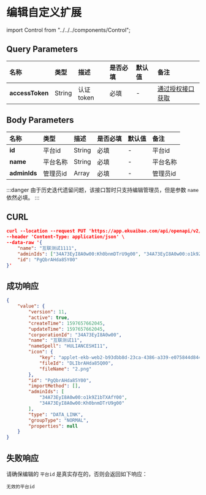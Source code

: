 # 编辑自定义扩展

import Control from "../../../components/Control";

<Control
method="PUT"
url="/api/openapi/v2/datalink/editPlatform"
/>

## Query Parameters

| 名称 | 类型 | 描述 | 是否必填 | 默认值 | 备注 |
| :--- | :--- | :--- | :--- |:--- | :--- |
| **accessToken** | String | 认证token | 必填 | - | [通过授权接口获取](/docs/open-api/getting-started/auth)  |

## Body Parameters

| 名称 | 类型 | 描述 | 是否必填 | 默认值 | 备注 |
| :--- | :--- | :--- | :--- |:--- | :--- |
| **id**       | 平台id  | String | 必填 | - | 平台id |
| **name**     | 平台名称 | String | 必填 | - | 平台名称 |
| **adminIds** | 管理员id | Array  | 必填 | - | 管理员id |

:::danger
由于历史迭代遗留问题，该接口暂时只支持编辑管理员，但是参数 `name` 依然必填。
:::

## CURL
```json
curl --location --request PUT 'https://app.ekuaibao.com/api/openapi/v2/datalink/editPlatform?accessToken=cxEbrzNJSA3A00' \
--header 'Content-Type: application/json' \
--data-raw '{
    "name": "互联测试1111",
    "adminIds": ["34A73EyI8A0w00:Kh0bnmDTrU9g00", "34A73EyI8A0w00:o1k9Z1bTXAfY00"],
    "id": "PgQbrAHda85Y00"
}'
```

## 成功响应
```json
{
    "value": {
        "version": 11,
        "active": true,
        "createTime": 1597657662045,
        "updateTime": 1597657662045,
        "corporationId": "34A73EyI8A0w00",
        "name": "互联测试11",
        "nameSpell": "HULIANCESHI11",
        "icon": {
            "key": "applet-ekb-web2-b93dbb8d-23ca-4386-a339-e075844d8440-2.png",
            "fileId": "DLIbrAHda85Q00",
            "fileName": "2.png"
        },
        "id": "PgQbrAHda85Y00",
        "importMethod": [],
        "adminIds": [
            "34A73EyI8A0w00:o1k9Z1bTXAfY00",
            "34A73EyI8A0w00:Kh0bnmDTrU9g00"
        ],
        "type": "DATA_LINK",
        "groupType": "NORMAL",
        "properties": null
    }
}
```


## 失败响应
请确保编辑的 `平台id` 是真实存在的，否则会返回如下响应：
```text
无效的平台id
```


